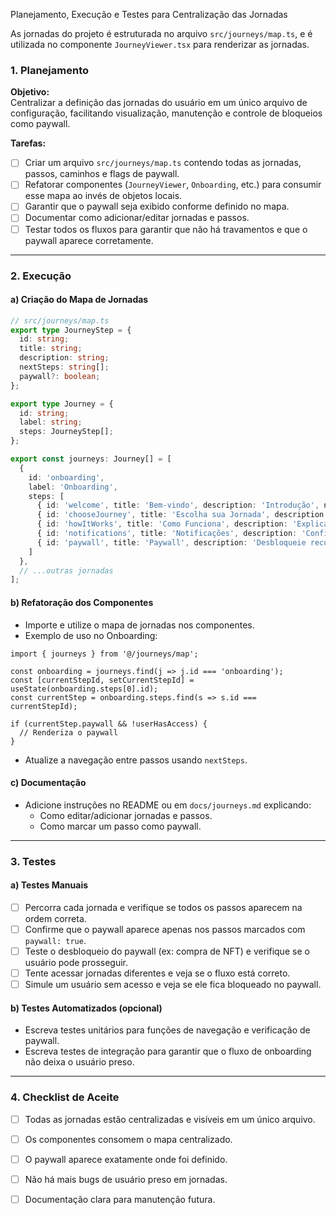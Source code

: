 Planejamento, Execução e Testes para Centralização das Jornadas

As jornadas do projeto é estruturada no arquivo `src/journeys/map.ts`, e é utilizada no componente `JourneyViewer.tsx` para renderizar as jornadas.

### 1. **Planejamento**

**Objetivo:**  
Centralizar a definição das jornadas do usuário em um único arquivo de configuração, facilitando visualização, manutenção e controle de bloqueios como paywall.

**Tarefas:**
- [ ] Criar um arquivo `src/journeys/map.ts` contendo todas as jornadas, passos, caminhos e flags de paywall.
- [ ] Refatorar componentes (`JourneyViewer`, `Onboarding`, etc.) para consumir esse mapa ao invés de objetos locais.
- [ ] Garantir que o paywall seja exibido conforme definido no mapa.
- [ ] Documentar como adicionar/editar jornadas e passos.
- [ ] Testar todos os fluxos para garantir que não há travamentos e que o paywall aparece corretamente.

---

### 2. **Execução**

#### a) **Criação do Mapa de Jornadas**

```ts
// src/journeys/map.ts
export type JourneyStep = {
  id: string;
  title: string;
  description: string;
  nextSteps: string[];
  paywall?: boolean;
};

export type Journey = {
  id: string;
  label: string;
  steps: JourneyStep[];
};

export const journeys: Journey[] = [
  {
    id: 'onboarding',
    label: 'Onboarding',
    steps: [
      { id: 'welcome', title: 'Bem-vindo', description: 'Introdução', nextSteps: ['chooseJourney'] },
      { id: 'chooseJourney', title: 'Escolha sua Jornada', description: 'Selecione o tipo de usuário', nextSteps: ['howItWorks'] },
      { id: 'howItWorks', title: 'Como Funciona', description: 'Explicação do funcionamento', nextSteps: ['notifications'] },
      { id: 'notifications', title: 'Notificações', description: 'Configuração de notificações', nextSteps: ['paywall'], paywall: true },
      { id: 'paywall', title: 'Paywall', description: 'Desbloqueie recursos premium', nextSteps: [] },
    ]
  },
  // ...outras jornadas
];
```

#### b) **Refatoração dos Componentes**

- Importe e utilize o mapa de jornadas nos componentes.
- Exemplo de uso no Onboarding:

```tsx
import { journeys } from '@/journeys/map';

const onboarding = journeys.find(j => j.id === 'onboarding');
const [currentStepId, setCurrentStepId] = useState(onboarding.steps[0].id);
const currentStep = onboarding.steps.find(s => s.id === currentStepId);

if (currentStep.paywall && !userHasAccess) {
  // Renderiza o paywall
}
```

- Atualize a navegação entre passos usando `nextSteps`.

#### c) **Documentação**

- Adicione instruções no README ou em `docs/journeys.md` explicando:
  - Como editar/adicionar jornadas e passos.
  - Como marcar um passo como paywall.

---

### 3. **Testes**

#### a) **Testes Manuais**

- [ ] Percorra cada jornada e verifique se todos os passos aparecem na ordem correta.
- [ ] Confirme que o paywall aparece apenas nos passos marcados com `paywall: true`.
- [ ] Teste o desbloqueio do paywall (ex: compra de NFT) e verifique se o usuário pode prosseguir.
- [ ] Tente acessar jornadas diferentes e veja se o fluxo está correto.
- [ ] Simule um usuário sem acesso e veja se ele fica bloqueado no paywall.

#### b) **Testes Automatizados (opcional)**

- Escreva testes unitários para funções de navegação e verificação de paywall.
- Escreva testes de integração para garantir que o fluxo de onboarding não deixa o usuário preso.

---

### 4. **Checklist de Aceite**

- [ ] Todas as jornadas estão centralizadas e visíveis em um único arquivo.
- [ ] Os componentes consomem o mapa centralizado.
- [ ] O paywall aparece exatamente onde foi definido.
- [ ] Não há mais bugs de usuário preso em jornadas.
- [ ] Documentação clara para manutenção futura.

